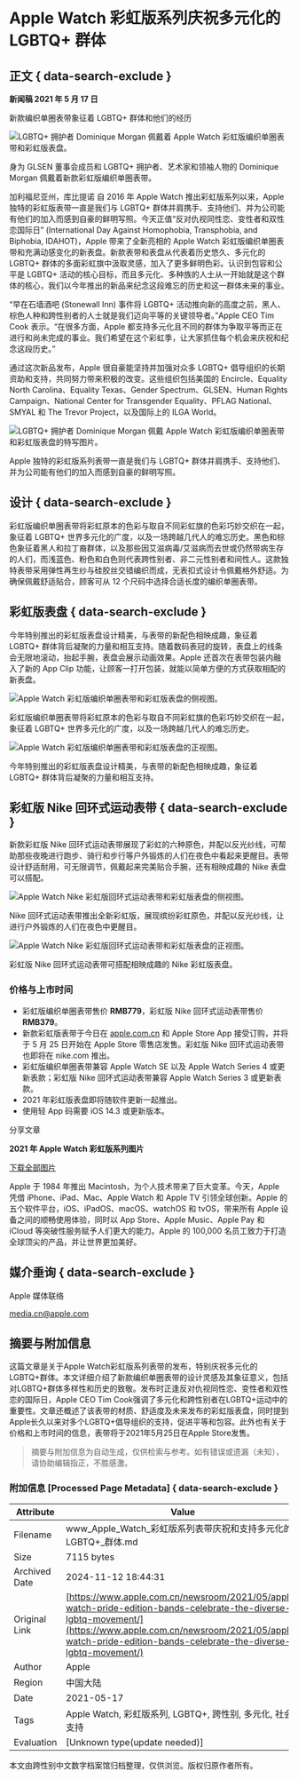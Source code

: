 # Apple Watch 彩虹版系列庆祝多元化的 LGBTQ+ 群体

## 正文 { data-search-exclude }


**新闻稿 2021 年 5 月 17 日**

新款编织单圈表带象征着 LGBTQ+ 群体和他们的经历

![LGBTQ+ 拥护者 Dominique Morgan 佩戴着 Apple Watch 彩虹版编织单圈表带和彩虹版表盘。](https://www.apple.com.cn/newsroom/images/product/watch/lifestyle/apple_pride2021_dominique01_05172021_inline.jpg.large.jpg)

身为 GLSEN 董事会成员和 LGBTQ+ 拥护者、艺术家和领袖人物的 Dominique Morgan 佩戴着新款彩虹版编织单圈表带。

加利福尼亚州，库比提诺 自 2016 年 Apple Watch 推出彩虹版系列以来，Apple 独特的彩虹版表带一直是我们与 LGBTQ+ 群体并肩携手、支持他们、并为公司能有他们的加入而感到自豪的鲜明写照。今天正值“反对仇视同性恋、变性者和双性恋国际日” (International Day Against Homophobia, Transphobia, and Biphobia, IDAHOT)，Apple 带来了全新亮相的 Apple Watch 彩虹版编织单圈表带和充满动感变化的新表盘。新款表带和表盘从代表着历史悠久、多元化的 LGBTQ+ 群体的多面彩虹旗中汲取灵感，加入了更多鲜明色彩。认识到包容和公平是 LGBTQ+ 活动的核心目标，而且多元化、多种族的人士从一开始就是这个群体的核心，我们以今年推出的新品来纪念这段难忘的历史和这一群体未来的事业。

“早在石墙酒吧 (Stonewall Inn) 事件将 LGBTQ+ 活动推向新的高度之前，黑人、棕色人种和跨性别者的人士就是我们迈向平等的关键领导者。”Apple CEO Tim Cook 表示。“在很多方面，Apple 都支持多元化且不同的群体为争取平等而正在进行和尚未完成的事业。我们希望在这个彩虹季，让大家抓住每个机会来庆祝和纪念这段历史。”

通过这次新品发布，Apple 很自豪能坚持并加强对众多 LGBTQ+ 倡导组织的长期资助和支持，共同努力带来积极的改变。这些组织包括美国的 Encircle、Equality North Carolina、Equality Texas、Gender Spectrum、GLSEN、Human Rights Campaign、National Center for Transgender Equality、PFLAG National、SMYAL 和 The Trevor Project，以及国际上的 ILGA World。

![LGBTQ+ 拥护者 Dominique Morgan 佩戴 Apple Watch 彩虹版编织单圈表带和彩虹版表盘的特写图片。](https://www.apple.com.cn/newsroom/images/product/watch/lifestyle/apple_pride2021_dominique02_05172021_big.jpg.large.jpg)

Apple 独特的彩虹版系列表带一直是我们与 LGBTQ+ 群体并肩携手、支持他们、并为公司能有他们的加入而感到自豪的鲜明写照。

## **设计** { data-search-exclude }

彩虹版编织单圈表带将彩虹原本的色彩与取自不同彩虹旗的色彩巧妙交织在一起，象征着 LGBTQ+ 世界多元化的广度，以及一场跨越几代人的难忘历史。黑色和棕色象征着黑人和拉丁裔群体，以及那些因艾滋病毒/艾滋病而去世或仍然带病生存的人们，而浅蓝色、粉色和白色则代表跨性别者、非二元性别者和间性人。这款独特表带采用弹性再生纱与硅胶丝交错编织而成，无表扣式设计令佩戴格外舒适。为确保佩戴舒适贴合，顾客可从 12 个尺码中选择合适长度的编织单圈表带。

## **彩虹版表盘** { data-search-exclude }

今年特别推出的彩虹版表盘设计精美，与表带的新配色相映成趣，象征着 LGBTQ+ 群体背后凝聚的力量和相互支持。随着数码表冠的旋转，表盘上的线条会无限地滚动，抬起手腕，表盘会展示动画效果。Apple 还首次在表带包装内融入了新的 App Clip 功能，让顾客一打开包装，就能以简单方便的方式获取相配的新表盘。

![Apple Watch 彩虹版编织单圈表带和彩虹版表盘的侧视图。](https://www.apple.com.cn/newsroom/images/product/watch/lifestyle/apple_pride2021_watch-series6_braided-solo-loop-pride-edition_05172021_carousel.jpg.large.jpg)

彩虹版编织单圈表带将彩虹原本的色彩与取自不同彩虹旗的色彩巧妙交织在一起，象征着 LGBTQ+ 世界多元化的广度，以及一场跨越几代人的难忘历史。

![Apple Watch 彩虹版编织单圈表带和彩虹版表盘的正视图。](https://www.apple.com.cn/newsroom/images/product/watch/lifestyle/apple_pride2021_watch-series6_braided-solo-loop-pride-edition-pf_05172021_carousel.jpg.large.jpg)

今年特别推出的彩虹版表盘设计精美，与表带的新配色相映成趣，象征着 LGBTQ+ 群体背后凝聚的力量和相互支持。

## **彩虹版 Nike 回环式运动表带** { data-search-exclude }

新款彩虹版 Nike 回环式运动表带展现了彩虹的六种原色，并配以反光纱线，可帮助那些夜晚进行跑步、骑行和步行等户外锻炼的人们在夜色中看起来更醒目。表带设计舒适耐用，可无限调节，佩戴起来完美贴合手腕，还有相映成趣的 Nike 表盘可以搭配。

![Apple Watch Nike 彩虹版回环式运动表带和彩虹版表盘的侧视图。](https://www.apple.com.cn/newsroom/images/product/watch/lifestyle/apple_pride2021_watch-series6_nike-sport-loop-pride-edition_05172021_carousel.jpg.large.jpg)

Nike 回环式运动表带推出全新彩虹版，展现缤纷彩虹原色，并配以反光纱线，让进行户外锻炼的人们在夜色中更醒目。

![Apple Watch Nike 彩虹版回环式运动表带和彩虹版表盘的正视图。](https://www.apple.com.cn/newsroom/images/product/watch/lifestyle/apple_pride2021_watch-series6_nike-sport-loop-pride-edition-pf_05172021_carousel.jpg.large.jpg)

彩虹版 Nike 回环式运动表带可搭配相映成趣的 Nike 彩虹版表盘。

### **价格与上市时间**

-   彩虹版编织单圈表带售价 **RMB779**，彩虹版 Nike 回环式运动表带售价 **RMB379**。
-   新款彩虹版表带于今日在 [apple.com.cn](http://apple.com.cn/) 和 Apple Store App 接受订购，并将于 5 月 25 日开始在 Apple Store 零售店发售。彩虹版 Nike 回环式运动表带也即将在 nike.com 推出。
-   彩虹版编织单圈表带兼容 Apple Watch SE 以及 Apple Watch Series 4 或更新表款；彩虹版 Nike 回环式运动表带兼容 Apple Watch Series 3 或更新表款。
-   2021 年彩虹版表盘即将随软件更新一起推出。
-   使用轻 App 码需要 iOS 14.3 或更新版本。

分享文章

**2021 年 Apple Watch 彩虹版系列图片**

[下载全部图片](/newsroom/images/product/watch/lifestyle/images-of-apple-watch-pride-edition-2021.zip)

Apple 于 1984 年推出 Macintosh，为个人技术带来了巨大变革。今天，Apple 凭借 iPhone、iPad、Mac、Apple Watch 和 Apple TV 引领全球创新。Apple 的五个软件平台，iOS、iPadOS、macOS、watchOS 和 tvOS，带来所有 Apple 设备之间的顺畅使用体验，同时以 App Store、Apple Music、Apple Pay 和 iCloud 等突破性服务赋予人们更大的能力。Apple 的 100,000 名员工致力于打造全球顶尖的产品，并让世界更加美好。

## 媒介垂询 { data-search-exclude }

Apple 媒体联络

[media.cn@apple.com](mailto:media.cn@apple.com)

## 摘要与附加信息

<!-- tcd_abstract -->
这篇文章是关于Apple Watch彩虹版系列表带的发布，特别庆祝多元化的LGBTQ+群体。本文详细介绍了新款编织单圈表带的设计灵感及其象征意义，包括对LGBTQ+群体多样性和历史的致敬。发布时正逢反对仇视同性恋、变性者和双性恋的国际日，Apple CEO Tim Cook强调了多元化和跨性别者在LGBTQ+运动中的重要性。文章还概述了该表带的材质、舒适度及未来发布的彩虹版表盘，同时提到Apple长久以来对多个LGBTQ+倡导组织的支持，促进平等和包容。此外也有关于价格和上市时间的信息，表带将于2021年5月25日在Apple Store发售。
<!-- tcd_abstract_end -->

> 摘要与附加信息为自动生成，仅供检索与参考。如有错误或遗漏（未知），请协助编辑指正，不胜感激。

### 附加信息 [Processed Page Metadata] { data-search-exclude }

| Attribute       | Value                                  |
|-----------------|----------------------------------------|
| Filename        | www_Apple_Watch_彩虹版系列表带庆祝和支持多元化的LGBTQ+_群体.md                             |
| Size            | 7115 bytes                           |
| Archived Date   | 2024-11-12 18:44:31                             |
| Original Link   | [https://www.apple.com.cn/newsroom/2021/05/apple-watch-pride-edition-bands-celebrate-the-diverse-lgbtq-movement/](https://www.apple.com.cn/newsroom/2021/05/apple-watch-pride-edition-bands-celebrate-the-diverse-lgbtq-movement/)                       |
| Author          | Apple                               |
| Region          | 中国大陆                               |
| Date            | 2021-05-17                                 |
| Tags            | Apple Watch, 彩虹版系列, LGBTQ+, 跨性别, 多元化, 社会支持                                 |
| Evaluation            | [Unknown type(update needed)]                                 |
<!-- tcd_table_end -->

本文由跨性别中文数字档案馆归档整理，仅供浏览。版权归原作者所有。
